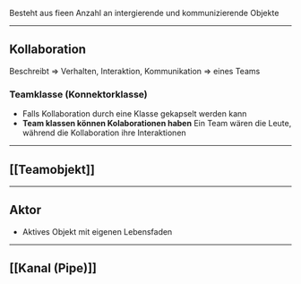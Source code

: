 Besteht aus fieen Anzahl an intergierende und kommunizierende Objekte


---
## Kollaboration
Beschreibt => Verhalten, Interaktion, Kommunikation => eines Teams

### Teamklasse (Konnektorklasse)
- Falls Kollaboration durch eine Klasse gekapselt werden kann
- **Team klassen können Kolaborationen haben**
Ein Team wären die Leute, während die Kollaboration ihre Interaktionen
---
## [[Teamobjekt]]

---

## Aktor
- Aktives Objekt mit eigenen Lebensfaden

---

## [[Kanal (Pipe)]]
